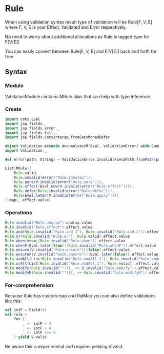 # Rule

When using validation syntax result type of validation will be Rule\[F, V, E\] where F, V, E is your Effect, Validated and Error respectively.

No need to worry about additional allocations as Rule is tagged type for F\[V\[E\]\]

You can easily convert between Rule\[F, V, E\] and F\[V\[E\]\] back and forth for free

## Syntax

### Module

ValidationModule contains MRule alias that can help with type inference.

### Create

```scala mdoc
import cats.Eval
import jap.fields._
import jap.fields.error._
import jap.fields.fail._
import jap.fields.CatsInterop.fromCatsMonadDefer

object Validation extends AccumulateVM[Eval, ValidationError] with CanFailWithValidationError
import Validation._

def error(path: String) = ValidationError.Invalid(FieldPath.fromPath(path))

List[MRule](
    Rule.valid,
    Rule.invalid(error("Rule.invalid")),
    Rule.pure(V.invalid(error("Rule.pure"))),
    Rule.effect(Eval.now(V.invalid(error("Rule.effect")))),
    Rule.defer(Rule.invalid(error("Rule.defer"))),
    Rule(Eval.later(V.invalid(error("Rule.apply"))))
).map(_.effect.value)
```

### Operations

```scala mdoc
Rule.invalid("Rule.unwrap").unwrap.value
Rule.invalid("Rule.effect").effect.value
Rule.and(Rule.invalid("Rule.and.1"), Rule.invalid("Rule.and.2")).effect.value
Rule.or(Rule.invalid("Rule.or"), Rule.valid).effect.value
Rule.when(true)(Rule.invalid("Rule.when")).effect.value
Rule.whenF(Eval.later(true))(Rule.invalid("Rule.whenF")).effect.value
Rule.ensure(V.invalid("Rule.ensure"))(false).effect.value
Rule.ensureF(V.invalid("Rule.ensure"))(Eval.later(false)).effect.value
Rule.andAll(List(Rule.invalid("Rule.andAll.1"), Rule.invalid("Rule.andAll.2"))).effect.value
Rule.orAll(List(Rule.invalid("Rule.andAll.1"), Rule.valid)).effect.value
Rule.modify(Rule.invalid(""))(_ => V.invalid("Rule.modify")).effect.value
Rule.modifyM(Rule.invalid(""))(_ => Rule.invalid("Rule.modifyM")).effect.value
```

### For-comprehension

Because Rule has custom map and flatMap you can also define validations like this:

```scala mdoc
val intF = Field(4)
val rule =
    for {
        _ <- intF > 4
        _ <- intF < 4
        _ <- intF !== 4
    } yield V.valid
```

Be aware this is experimental and requires yielding V.valid.

